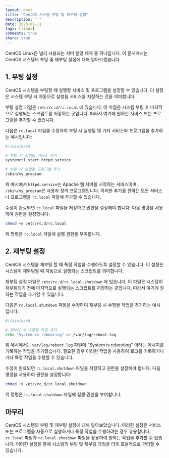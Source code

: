 ```yaml
---
layout: post
title: "CentOS 시스템 부팅 및 재부팅 설정"
description: " "
date: 2023-09-11
tags: [linux]
comments: true
share: true
---
```


CentOS Linux은 널리 사용되는 서버 운영 체제 중 하나입니다. 이 문서에서는 CentOS 시스템의 부팅 및 재부팅 설정에 대해 알아보겠습니다.

## 1. 부팅 설정

CentOS 시스템을 부팅할 때 실행할 서비스 및 프로그램을 설정할 수 있습니다. 이 설정은 시스템 부팅 시 자동으로 실행될 서비스를 지정하는 것을 의미합니다.

부팅 설정 파일은 `/etc/rc.d/rc.local` 에 있습니다. 이 파일은 시스템 부팅 후 마지막으로 실행되는 스크립트를 저장하는 곳입니다. 따라서 여기에 원하는 서비스 또는 프로그램을 추가할 수 있습니다.

다음은 `rc.local` 파일을 수정하여 부팅 시 실행될 몇 가지 서비스와 프로그램을 추가하는 예시입니다:

```bash
#!/bin/bash

# 부팅 시 실행될 서비스 추가
systemctl start httpd.service

# 부팅 시 실행될 프로그램 추가
/sbin/my_program
```

위 예시에서 `httpd.service`는 Apache 웹 서버를 시작하는 서비스이며, `/sbin/my_program`은 사용자 정의 프로그램입니다. 이러한 추가를 원하는 모든 서비스나 프로그램을 `rc.local` 파일에 추가할 수 있습니다.

수정이 완료되면 `rc.local` 파일을 저장하고 권한을 설정해야 합니다. 다음 명령을 사용하여 권한을 설정합니다:

```bash
chmod +x /etc/rc.d/rc.local
```

위 명령은 `rc.local` 파일에 실행 권한을 부여합니다.

## 2. 재부팅 설정

CentOS 시스템을 재부팅 할 때 특정 작업을 수행하도록 설정할 수 있습니다. 이 설정은 시스템이 재부팅될 때 자동으로 실행되는 스크립트를 의미합니다.

재부팅 설정 파일은 `/etc/rc.d/rc.local.shutdown` 에 있습니다. 이 파일은 시스템이 재부팅되기 전에 마지막으로 실행되는 스크립트를 저장하는 곳입니다. 따라서 여기에 원하는 작업을 추가할 수 있습니다.

다음은 `rc.local.shutdown` 파일을 수정하여 재부팅 시 수행될 작업을 추가하는 예시입니다:

```bash
#!/bin/bash

# 재부팅 시 수행될 작업 추가
echo "System is rebooting" >> /var/log/reboot.log
```

위 예시에서는 `var/log/reboot.log` 파일에 "System is rebooting" 이라는 메시지를 기록하는 작업을 추가했습니다. 필요한 경우 이러한 작업을 사용하여 로그를 기록하거나 기타 특정 작업을 수행할 수 있습니다.

수정이 완료되면 `rc.local.shutdown` 파일을 저장하고 권한을 설정해야 합니다. 다음 명령을 사용하여 권한을 설정합니다:

```bash
chmod +x /etc/rc.d/rc.local.shutdown
```

위 명령은 `rc.local.shutdown` 파일에 실행 권한을 부여합니다.

## 마무리

CentOS 시스템의 부팅 및 재부팅 설정에 대해 알아보았습니다. 이러한 설정은 서비스 또는 프로그램을 자동으로 실행하거나 특정 작업을 수행하려는 경우 유용합니다. `rc.local` 파일과 `rc.local.shutdown` 파일을 활용하여 원하는 작업을 추가할 수 있습니다. 이러한 설정을 통해 시스템의 부팅 및 재부팅 과정을 더욱 효율적으로 관리할 수 있습니다.